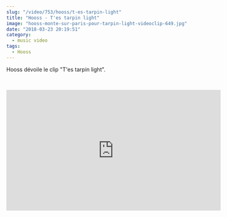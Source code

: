 ```yaml
--- 
slug: "/video/753/hooss/t-es-tarpin-light"
title: "Hooss - T'es tarpin light"
image: "hooss-monte-sur-paris-pour-tarpin-light-videoclip-649.jpg"
date: "2018-03-23 20:19:51"
category:
  - music video
tags:
  - Hooss
---
```

<p>Hooss dévoile le clip "T'es tarpin light".</p><br/><p><iframe width="560" height="315" src="https://www.youtube.com/embed/U6dOZOI6DDk" frameborder="0" allow="autoplay; encrypted-media" allowfullscreen></iframe></p>